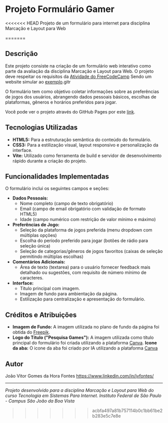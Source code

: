# Projeto Formulário Gamer

<<<<<<< HEAD
Projeto de um formulário para internet para disciplina Marcação e Layout para Web

=======
## Descrição

Este projeto consiste na criação de um formulário web interativo como parte da avaliação da disciplina Marcação e Layout para Web. O projeto deve respeitar os requisitos da [Atividade do FreeCodeCamp](https://www.freecodecamp.org/learn/2022/responsive-web-design/build-a-survey-form-project/build-a-survey-form) Sendo um website simular ao [exemplo](https://survey-form.freecodecamp.rocks/).gitr

O formulário tem como objetivo coletar informações sobre as preferências de jogos dos usuários, abrangendo dados pessoais básicos, escolhas de plataformas, gêneros e horários preferidos para jogar.

Você pode ver o projeto através do GitHub Pages por este [link](https://jvgfons.github.io/TSI-Formulario/).


## Tecnologias Utilizadas

* **HTML5:** Para a estruturação semântica do conteúdo do formulário.
* **CSS3:** Para a estilização visual, layout responsivo e personalização da interface.
* **Vite:** Utilizado como ferramenta de build e servidor de desenvolvimento rápido durante a criação do projeto.

## Funcionalidades Implementadas

O formulário inclui os seguintes campos e seções:

* **Dados Pessoais:**
    * Nome completo (campo de texto obrigatório)
    * Email (campo de email obrigatório com validação de formato HTML5)
    * Idade (campo numérico com restrição de valor mínimo e máximo)
* **Preferências de Jogo:**
    * Seleção da plataforma de jogos preferida (menu dropdown com múltiplas opções)
    * Escolha do período preferido para jogar (botões de rádio para seleção única)
    * Seleção de categorias/gêneros de jogos favoritos (caixas de seleção permitindo múltiplas escolhas)
* **Comentários Adicionais:**
    * Área de texto (textarea) para o usuário fornecer feedback mais detalhado ou sugestões, com requisito de número mínimo de caracteres.
* **Interface:**
    * Título principal com imagem.
    * Imagem de fundo para ambientação da página.
    * Estilização para centralização e apresentação do formulário.


## Créditos e Atribuições

* **Imagem de Fundo:** A imagem utilizada no plano de fundo da página foi obtida do [Freepik](https://www.freepik.com).
* **Logo do Título ("Pesquisa Games"):** A imagem utilizada como título principal do formulário foi criada utilizando a plataforma [Canva](https://www.canva.com).
**Icone da aba:** O icone da aba foi criado por IA utilizando a plataforma [Canva](https://www.canva.com)

## Autor

João Vitor Gomes da Hora Fontes
https://www.linkedin.com/in/jvfontes/


---

*Projeto desenvolvido para a disciplina Marcação e Layout para Web do curso Tecnologia em Sistemas Para Internet. Instituto Federal de São Paulo - Campus São João da Boa Vista*
>>>>>>> acbfa497a81b757114b0c1bb61be2b283e5c7e8e
